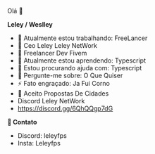 Olá 👋

**Leley / Weslley** 

- 🔭 Atualmente estou trabalhando: FreeLancer
- 👑 Ceo Leley Leley NetWork
- 📜 Freelancer Dev Fivem
- 🌱 Atualmente estou aprendendo: Typescript
- 🤔 Estou procurando ajuda com: Typescript
- 💬 Pergunte-me sobre: O Que Quiser
- ⚡ Fato engraçado: Ja Fui Corno
- 📧 Aceito Propostas De Cidades
- Discord Leley NetWork
- https://discord.gg/6QhQQgp7dG

**🧾 Contato** 
- Discord: leleyfps
- Insta: Leleyfps
